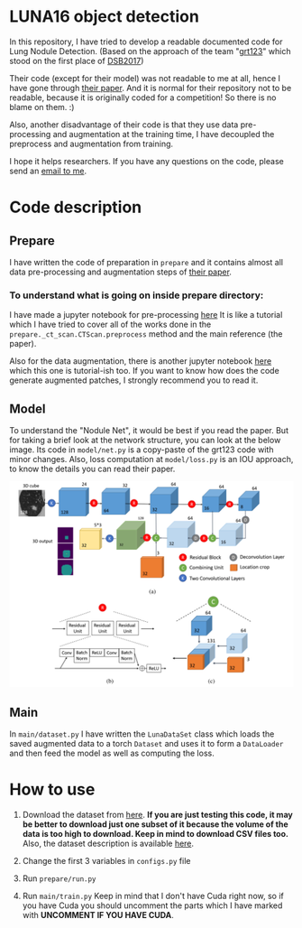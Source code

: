 # LUNA16 object detection
In this repository, I have tried to develop a readable documented code for Lung Nodule Detection. (Based on the approach of the team "[grt123](https://github.com/lfz/DSB2017)" which stood on the first place of [DSB2017](https://www.kaggle.com/c/data-science-bowl-2017/leaderboard))

Their code (except for their model) was not readable to me at all, hence I have gone through [their paper](https://arxiv.org/abs/1711.08324).
And it is normal for their repository not to be readable, because it is originally coded for a competition! So there is no blame on them. :)

Also, another disadvantage of their code is that they use data pre-processing and augmentation at the training time, I have decoupled the preprocess and augmentation from training.

I hope it helps researchers.
If you have any questions on the code, please send an [email to me](mailto:s.mostafa.a96@gmail.com?subject=[GitHub]%20LUNA16%20grt123).
# Code description
## Prepare
I have written the code of preparation in `prepare` and it contains almost all data pre-processing and augmentation steps of [their paper](https://arxiv.org/abs/1711.08324).

### To understand what is going on inside prepare directory:
I have made a jupyter notebook for pre-processing [here](./notebooks/Preprocessor.ipynb)
It is like a tutorial which I have tried to cover all of the works done in the `prepare._ct_scan.CTScan.preprocess` method and the main reference (the paper).

Also for the data augmentation, there is another jupyter notebook [here](./notebooks/Augmentor.ipynb) which this one is tutorial-ish too. If you want to know how does the code generate augmented patches, I strongly recommend you to read it.

## Model
To understand the "Nodule Net", it would be best if you read the paper. 
But for taking a brief look at the network structure, you can look at the below image.
Its code in `model/net.py` is a copy-paste of the grt123 code with minor changes.
Also, loss computation at `model/loss.py` is an IOU approach, to know the details you can read their paper.

![Net](./notebooks/figs/net.png)

## Main
In `main/dataset.py` I have written the `LunaDataSet` class which loads the saved augmented data to a torch `Dataset` and uses it to form a `DataLoader` and then feed the model as well as computing the loss.

# How to use
1. Download the dataset from [here](http://academictorrents.com/collection/luna-lung-nodule-analysis-16---isbi-2016-challenge).
**If you are just testing this code, it may be better to download just one subset of it because the volume of the data is too high to download. Keep in mind to download CSV files too.**
Also, the dataset description is available [here](https://luna16.grand-challenge.org/data/).
2. Change the first 3 variables in `configs.py` file

3. Run `prepare/run.py`

4. Run `main/train.py`
Keep in mind that I don't have Cuda right now, so if you have Cuda you should uncomment the parts which I have marked with **UNCOMMENT IF YOU HAVE CUDA**.
